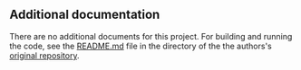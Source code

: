 ## Additional documentation

There are no additional documents for this project. For building and running the code, see the [README.md](https://gitlab.kuleuven.be/u0056096/parallel-machine-bdd/-/blob/master/README.md?ref_type=heads) file in the directory of the the authors's [original repository](https://gitlab.kuleuven.be/u0056096/parallel-machine-bdd).